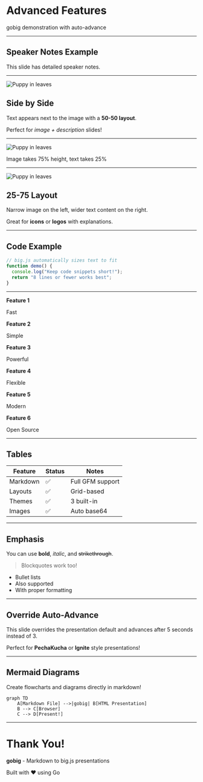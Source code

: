 <!-- presentation
time-to-next: 3
-->

# Advanced Features

gobig demonstration with auto-advance

---

## Speaker Notes Example

This slide has detailed speaker notes.

<!--
Speaker notes can be multi-line!

Remember to:
- Explain the context
- Give examples
- Take questions

These notes appear in the browser console when presenting.
-->

---

<!-- slide
layout: 50-50
-->

![Puppy in leaves](https://pixnio.com/free-images/fauna-animals/dogs/puppy-in-leaves.jpg)

## Side by Side

Text appears next to the image with a **50-50 layout**.

Perfect for *image + description* slides!

---

<!-- slide
layout: 75-25-rows
-->

![Puppy in leaves](https://pixnio.com/free-images/fauna-animals/dogs/puppy-in-leaves.jpg)

Image takes 75% height, text takes 25%

---

<!-- slide
layout: 25-75
-->

![Puppy in leaves](https://pixnio.com/free-images/fauna-animals/dogs/puppy-in-leaves.jpg)

## 25-75 Layout

Narrow image on the left, wider text content on the right.

Great for **icons** or **logos** with explanations.

---

## Code Example

```javascript
// big.js automatically sizes text to fit
function demo() {
  console.log("Keep code snippets short!");
  return "8 lines or fewer works best";
}
```

<!-- Remind the audience that code should be minimal and focused -->

---

<!-- slide
layout: grid-3x2
-->

**Feature 1**

Fast

**Feature 2**

Simple

**Feature 3**

Powerful

**Feature 4**

Flexible

**Feature 5**

Modern

**Feature 6**

Open Source

---

## Tables

| Feature | Status | Notes |
|---------|--------|-------|
| Markdown | ✅ | Full GFM support |
| Layouts | ✅ | Grid-based |
| Themes | ✅ | 3 built-in |
| Images | ✅ | Auto base64 |

---

## Emphasis

You can use **bold**, *italic*, and ~~strikethrough~~.

> Blockquotes work too!

- Bullet lists
- Also supported
- With proper formatting

---

<!-- slide
time-to-next: 5
-->

## Override Auto-Advance

This slide overrides the presentation default and advances after 5 seconds instead of 3.

Perfect for **PechaKucha** or **Ignite** style presentations!

<!-- This demonstrates how per-slide time-to-next overrides the presentation default -->

---

## Mermaid Diagrams

Create flowcharts and diagrams directly in markdown!

```mermaid
graph TD
    A[Markdown File] -->|gobig| B[HTML Presentation]
    B --> C[Browser]
    C --> D[Present!]
```

<!-- Mermaid.js is embedded, so diagrams work offline and are self-contained -->

---

# Thank You!

**gobig** - Markdown to big.js presentations

Built with ❤️ using Go
